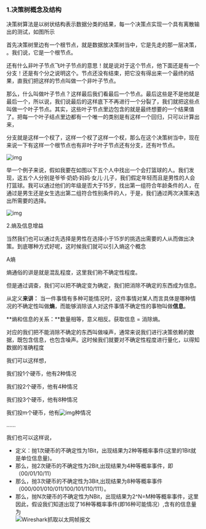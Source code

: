 ### 1.决策树概念及结构

决策树算法是以树状结构表示数据分类的结果，每一个决策点实现一个具有离散输出的测试，如图所示

首先决策树里边有一个根节点，就是数据放决策树当中，它是先走的那一层决策， 。我们说，它是一个根节点。

还有什么非叶子节点飞叶子节点的意思！就是说对于这个节点，他下面还是有一个分支！还是有个分之说明这个。节点还没有结束，把它没有得出来一个最终的结果，直我们把这样的节点叫做一个非叶子节点。

那么，什么叫做叶子节点？这样最后我们看最后一个节点。最后这些是不是他就是最后一个，所以说，我们说最后的这样底下不再进行一个分裂了，我们就把这些点叫做一个叶子节点。其实，这些叶子节点里边包含的就是最终想要的一个结果值了。把每一个叶子结点里边都有一个唯一的类别是有这样一个回归，只可以计算出来，

分支就是这样一个杈了，这样一个杈了这样一个杈，那么在这个决策树当中，现在来说一下有这样一个根节点也有非叶子叶子节点还有分支，还有叶节点。

 

![img](file:///C:/Users/崔红涛/AppData/Local/Temp/msohtmlclip1/01/clip_image002.jpg)

举一个例子来说，假如我要在如图以下五个人中找出一个会打篮球的人。我们发现，这五个人分别是爷爷·奶奶·妈妈·女儿·儿子，我们假定年轻而且是男性的人会打篮球。我可以通过他们的年级是否大于15岁，找出第一组符合年龄条件的人，在通过是男生还是女生选出第二组符合性别条件的人，于是，我们通过两次决策来选出所需要的选择。

![img](./image/决策树引例)

2.熵及信息增益

当然我们也可以通过先选择是男性在选择小于15岁的挑选出需要的人从而做出决策。到底哪种方式好呢，这时候我们就可以引入熵这个概念

A熵

熵通俗的讲是就是混乱程度，这里我们称不确定性程度。

但是通过调查，我们可以把不确定变为确定，我们把消除不确定的东西成为信息。

从定义**来讲：** 当一件事情有多种可能情况时，这件事情对某人而言具体是哪种情况的不确定性叫做**熵**，而能够消除该人对这件事情不确定性的事物叫做**信息**。

 

**熵和信息的关系：**数量相等，意义相反。获取信息 = 消除熵。

 

对应的我们把不能消除不确定的东西叫做噪声，通常来说我们进行决策依赖的数据，既包含信息，也包含噪声。这时候我们就要对不确定性程度进行量化，以得知数据的准确程度

我们可以这样想，

我们投1个硬币，他有2种情况

我们投2个硬币，他有4种情况

我们投3个硬币，他有8种情况

我们投m个硬币，他有![img](file:///C:/Users/崔红涛/AppData/Local/Temp/msohtmlclip1/01/clip_image006.png)种情况

……

我们也可以这样说，

- 定义：抛1次硬币的不确定性为1Bit，出现结果为2种等概率事件(这里的1Bit就是单位信息量)。
- 那么，抛2次硬币的不确定性为2Bit,出现结果为4种等概率事件，即（00/01/10/11）
- 那么，抛3次硬币的不确定性为3Bit,出现结果为8种等概率事件（000/001/010/011/100/101/110/111）。
- 那么，抛N次硬币的不确定性为NBit，出现结果为2^N=M种等概率事件，这里 因此，假设我们知道出现了16种等概率事件(即16种可能情况）,含有的信息量为     
![Wireshark抓取以太网帧报文](https://i0.hdslb.com/bfs/article/f406d2788c574b9974a4bb551cde7e67f5fa6a70.png@1134w_112h.webp "Wireshark抓取以太网帧报文")
